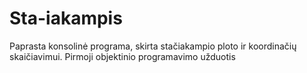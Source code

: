 # Sta-iakampis
Paprasta konsolinė programa, skirta stačiakampio ploto ir koordinačių skaičiavimui. Pirmoji objektinio programavimo užduotis
